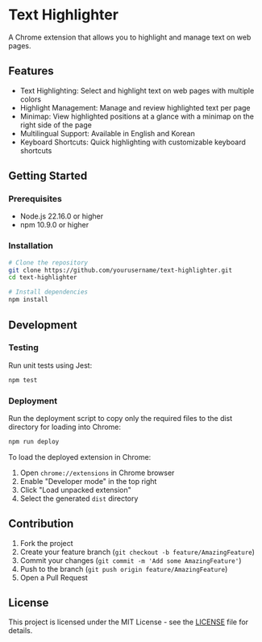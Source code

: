 # Text Highlighter

A Chrome extension that allows you to highlight and manage text on web pages.

## Features

- Text Highlighting: Select and highlight text on web pages with multiple colors
- Highlight Management: Manage and review highlighted text per page
- Minimap: View highlighted positions at a glance with a minimap on the right side of the page
- Multilingual Support: Available in English and Korean
- Keyboard Shortcuts: Quick highlighting with customizable keyboard shortcuts

## Getting Started

### Prerequisites

- Node.js 22.16.0 or higher
- npm 10.9.0 or higher

### Installation

```bash
# Clone the repository
git clone https://github.com/yourusername/text-highlighter.git
cd text-highlighter

# Install dependencies
npm install
```

## Development

### Testing

Run unit tests using Jest:

```bash
npm test
```

### Deployment

Run the deployment script to copy only the required files to the dist directory for loading into Chrome:

```bash
npm run deploy
```

To load the deployed extension in Chrome:

1. Open `chrome://extensions` in Chrome browser
2. Enable "Developer mode" in the top right
3. Click "Load unpacked extension"
4. Select the generated `dist` directory

## Contribution

1. Fork the project
2. Create your feature branch (`git checkout -b feature/AmazingFeature`)
3. Commit your changes (`git commit -m 'Add some AmazingFeature'`)
4. Push to the branch (`git push origin feature/AmazingFeature`)
5. Open a Pull Request

## License

This project is licensed under the MIT License - see the [LICENSE](LICENSE) file for details.

